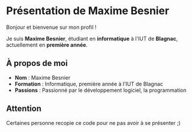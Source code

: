 # Présentation de Maxime Besnier

Bonjour et bienvenue sur mon profil !

Je suis **Maxime Besnier**, étudiant en **informatique** à l'IUT de **Blagnac**, actuellement en **première année**.

## À propos de moi

- **Nom** : Maxime Besnier
- **Formation** : Informatique, première année à l'IUT de Blagnac
- **Passions** : Passionné par le développement logiciel, la programmation

## Attention

Certaines personne recopie ce code pour ne pas avoir à se présenter ;)